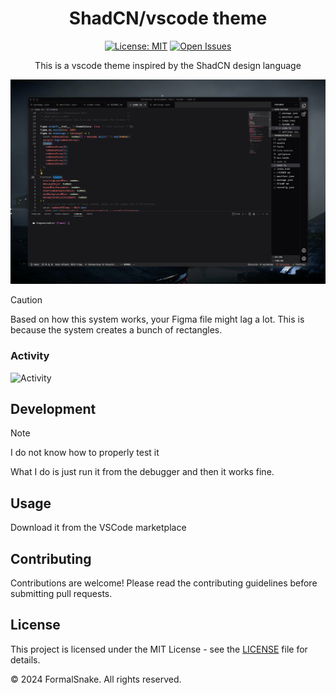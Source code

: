 <div align="center">

# ShadCN/vscode theme

[![License: MIT](https://img.shields.io/badge/license-MIT-green.svg)](LICENSE.md)
[![Open Issues](https://img.shields.io/github/issues/FormalSnake/shadcn-vscode.svg)](https://github.com/FormalSnake/shadcn-vscode)

This is a vscode theme inspired by the ShadCN design language

</div>

<img width="1440" alt="imageShowcase" src="/assets/imageShowcase.png">

> [!CAUTION]
> Based on how this system works, your Figma file might lag a lot. This is because the system creates a bunch of rectangles.

### Activity

![Activity](https://repobeats.axiom.co/api/embed/1959ac6bb1c3babe1856357c9991e05b4d82b1d9.svg "analytics image")

## Development

> [!NOTE]
> I do not know how to properly test it

What I do is just run it from the debugger and then it works fine.

## Usage

Download it from the VSCode marketplace

## Contributing

Contributions are welcome! Please read the contributing guidelines before submitting pull requests.

## License

This project is licensed under the MIT License - see the [LICENSE](LICENSE) file for details.

© 2024 FormalSnake. All rights reserved.
